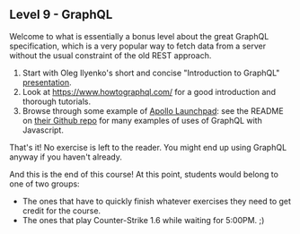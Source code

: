 Level 9 - GraphQL
-----------------

Welcome to what is essentially a bonus level about the great GraphQL specification, which is a very popular way to fetch data from a server without the usual constraint of the old REST approach.

1. Start with Oleg Ilyenko's short and concise "Introduction to GraphQL" [presentation](http://slidedeck.io/OlegIlyenko/presentation-graphql-introduction).
2. Look at https://www.howtographql.com/ for a good introduction and thorough tutorials.
3. Browse through some example of [Apollo Launchpad](https://launchpad.graphql.com/new): see the README on [their Github repo](https://github.com/apollographql/launchpad) for many examples of uses of GraphQL with Javascript.

That's it! No exercise is left to the reader. You might end up using GraphQL anyway if you haven't already.

And this is the end of this course! At this point, students would belong to one of two groups:
* The ones that have to quickly finish whatever exercises they need to get credit for the course.
* The ones that play Counter-Strike 1.6 while waiting for 5:00PM. ;)